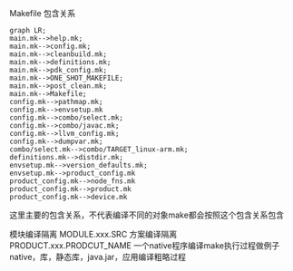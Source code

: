 
Makefile 包含关系

```mermaid
graph LR;
main.mk-->help.mk;
main.mk-->config.mk;
main.mk-->cleanbuild.mk;
main.mk-->definitions.mk;
main.mk-->pdk_config.mk;
main.mk-->ONE_SHOT_MAKEFILE;
main.mk-->post_clean.mk;
main.mk-->Makefile;
config.mk-->pathmap.mk;
config.mk-->envsetup.mk
config.mk-->combo/select.mk;
config.mk-->combo/javac.mk;
config.mk-->llvm_config.mk;
config.mk-->dumpvar.mk;
combo/select.mk-->combo/TARGET_linux-arm.mk;
definitions.mk-->distdir.mk;
envsetup.mk-->version_defaults.mk;
envsetup.mk-->product_config.mk
product_config.mk-->node_fns.mk
product_config.mk-->product.mk
product_config.mk-->device.mk
```
这里主要的包含关系，不代表编译不同的对象make都会按照这个包含关系包含

模块编译隔离 MODULE.xxx.SRC
方案编译隔离 PRODUCT.xxx.PRODCUT_NAME
一个native程序编译make执行过程做例子
native，库，静态库，java.jar，应用编译粗略过程

